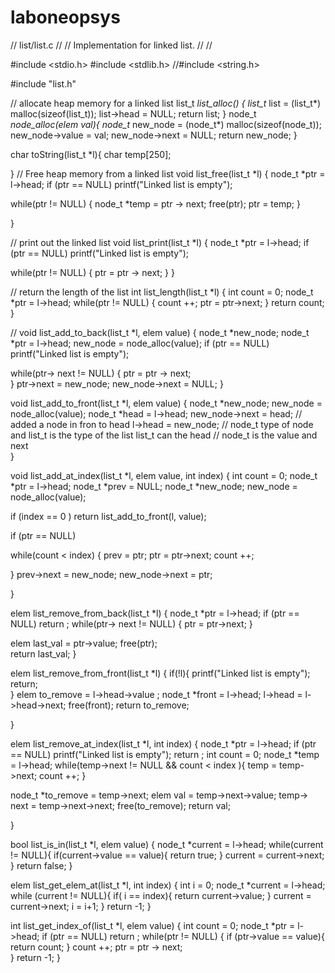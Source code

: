 # laboneopsys

// list/list.c
// 
// Implementation for linked list.
//
// <Author>

#include <stdio.h>
#include <stdlib.h>
//#include <string.h>

#include "list.h"

// allocate heap memory for a linked list 
list_t *list_alloc() { 
  list_t* list = (list_t*) malloc(sizeof(list_t));
  list->head = NULL;
  return list; 
} 
node_t *node_alloc(elem val){
  node_t* new_node = (node_t*) malloc(sizeof(node_t));
  new_node->value = val;
  new_node->next = NULL;
  return new_node;
}

char toString(list_t *l){
  char temp[250];
  
}
// Free heap memory from a linked list 
void list_free(list_t *l) {
  node_t *ptr = l->head;
  if (ptr == NULL)
    printf("Linked list is empty");
    
  while(ptr != NULL) {
    node_t *temp = ptr -> next;
    free(ptr);
    ptr = temp;
  }

}


// print out the linked list 
void list_print(list_t *l) {
  node_t *ptr = l->head;
  if (ptr == NULL)
      printf("Linked list is empty");

  while(ptr != NULL) {
    ptr = ptr -> next; 
  }
}
 
  
 // return the length of the list 
int list_length(list_t *l) { 
  int count = 0;
  node_t *ptr = l->head;
   while(ptr != NULL)
   {
     count ++;
     ptr = ptr->next; 
   }
   return count; 
 }


// 
void list_add_to_back(list_t *l, elem value) {
  node_t *new_node;
  node_t *ptr = l->head;
  new_node = node_alloc(value);
  if (ptr == NULL)
      printf("Linked list is empty");

  while(ptr-> next != NULL)
  { 
    ptr = ptr -> next;    
  }
  ptr->next = new_node;
  new_node->next = NULL;
}

void list_add_to_front(list_t *l, elem value) {
  node_t *new_node;
  new_node = node_alloc(value);
  node_t *head = l->head;
  new_node->next = head; // added a node in fron to head
  l->head = new_node;
  // node_t type of node and list_t is the type of the list list_t can the head 
  // node_t is the value and next  
}

void list_add_at_index(list_t *l, elem value, int index) 
{
  int count = 0;
  node_t *ptr = l->head;
  node_t *prev = NULL;
  node_t *new_node;
  new_node = node_alloc(value);
  
  if (index == 0 )
    return list_add_to_front(l, value);
    
  if (ptr == NULL)
  
  while(count < index)
  { 
    prev = ptr;
    ptr = ptr->next;
    count ++;
    
  }
  prev->next = new_node;
  new_node->next = ptr;
  
}

elem list_remove_from_back(list_t *l) { 
  node_t *ptr = l->head;
  if (ptr == NULL)
    return ;
  while(ptr-> next != NULL)
  { 
    ptr = ptr->next;
  }
  
  elem last_val = ptr->value;
  free(ptr);  
  return last_val; }


elem list_remove_from_front(list_t *l) { 
  if(!l){
    printf("Linked list is empty");
    return;  
  }
  elem to_remove = l->head->value ; 
  node_t *front = l->head;
  l->head = l->head->next;
  free(front);
  return to_remove; 
  
}

elem list_remove_at_index(list_t *l, int index) { 
  node_t *ptr = l->head;
  if (ptr == NULL)
    printf("Linked list is empty");
    return ;
  int count = 0; 
  node_t *temp = l->head;
  while(temp->next != NULL && count < index ){
    temp = temp->next;
    count ++; 
  }
  
  node_t *to_remove = temp->next;
  elem val = temp->next->value;
  temp-> next = temp->next->next;
  free(to_remove);
  return val; 
    
}

bool list_is_in(list_t *l, elem value) { 
  node_t *current = l->head;
  while(current != NULL){
    if(current->value == value){
      return true;
    }
    current = current->next;
  }
  return false; }

elem list_get_elem_at(list_t *l, int index) { 
  int i = 0; 
  node_t *current = l->head;
  while (current != NULL){
    if( i == index){
      return current->value;
    }
    current = current->next;
    i = i+1;
  }
  return -1; 
}


int list_get_index_of(list_t *l, elem value) { 
  int count = 0; 
  node_t *ptr = l->head;
  if (ptr == NULL)
    return ;
  while(ptr != NULL) {
    if (ptr->value == value){
      return count; }
    count ++;
    ptr = ptr -> next;   
  }
  return -1; 
}


